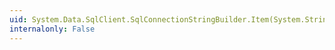 ```yaml
---
uid: System.Data.SqlClient.SqlConnectionStringBuilder.Item(System.String)
internalonly: False
---
```

